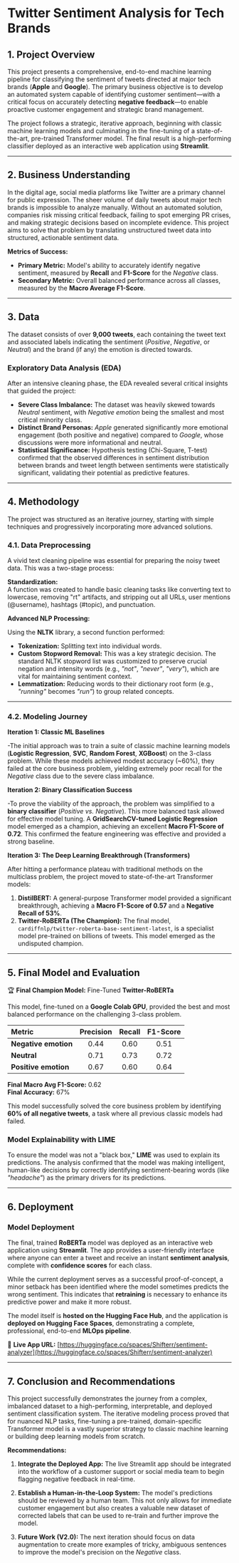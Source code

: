 # Twitter Sentiment Analysis for Tech Brands

## 1. Project Overview

This project presents a comprehensive, end-to-end machine learning pipeline for classifying the sentiment of tweets directed at major tech brands (**Apple** and **Google**). The primary business objective is to develop an automated system capable of identifying customer sentiment—with a critical focus on accurately detecting **negative feedback**—to enable proactive customer engagement and strategic brand management.

The project follows a strategic, iterative approach, beginning with classic machine learning models and culminating in the fine-tuning of a state-of-the-art, pre-trained Transformer model. The final result is a high-performing classifier deployed as an interactive web application using **Streamlit**.

---

## 2. Business Understanding

In the digital age, social media platforms like Twitter are a primary channel for public expression. The sheer volume of daily tweets about major tech brands is impossible to analyze manually. Without an automated solution, companies risk missing critical feedback, failing to spot emerging PR crises, and making strategic decisions based on incomplete evidence. This project aims to solve that problem by translating unstructured tweet data into structured, actionable sentiment data.

**Metrics of Success:**

- **Primary Metric:** Model's ability to accurately identify negative sentiment, measured by **Recall** and **F1-Score** for the *Negative* class.  
- **Secondary Metric:** Overall balanced performance across all classes, measured by the **Macro Average F1-Score**.

---

## 3. Data

The dataset consists of over **9,000 tweets**, each containing the tweet text and associated labels indicating the sentiment (*Positive*, *Negative*, or *Neutral*) and the brand (if any) the emotion is directed towards.

### Exploratory Data Analysis (EDA)

After an intensive cleaning phase, the EDA revealed several critical insights that guided the project:

- **Severe Class Imbalance:** The dataset was heavily skewed towards *Neutral* sentiment, with *Negative emotion* being the smallest and most critical minority class.  
- **Distinct Brand Personas:** *Apple* generated significantly more emotional engagement (both positive and negative) compared to *Google*, whose discussions were more informational and neutral.  
- **Statistical Significance:** Hypothesis testing (Chi-Square, T-test) confirmed that the observed differences in sentiment distribution between brands and tweet length between sentiments were statistically significant, validating their potential as predictive features.

---

## 4. Methodology

The project was structured as an iterative journey, starting with simple techniques and progressively incorporating more advanced solutions.

### 4.1. Data Preprocessing

A vivid text cleaning pipeline was essential for preparing the noisy tweet data. This was a two-stage process:

**Standardization:**  
A function was created to handle basic cleaning tasks like converting text to lowercase, removing "rt" artifacts, and stripping out all URLs, user mentions (@username), hashtags (#topic), and punctuation.

**Advanced NLP Processing:**  

Using the **NLTK** library, a second function performed:
- **Tokenization:** Splitting text into individual words.  
- **Custom Stopword Removal:** This was a key strategic decision. The standard NLTK stopword list was customized to preserve crucial negation and intensity words (e.g., *"not"*, *"never"*, *"very"*), which are vital for maintaining sentiment context.  
- **Lemmatization:** Reducing words to their dictionary root form (e.g., *"running"* becomes *"run"*) to group related concepts.

---

### 4.2. Modeling Journey

**Iteration 1: Classic ML Baselines**  

-The initial approach was to train a suite of classic machine learning models (**Logistic Regression**, **SVC**, **Random Forest**, **XGBoost**) on the 3-class problem. While these models achieved modest accuracy (~60%), they failed at the core business problem, yielding extremely poor recall for the *Negative* class due to the severe class imbalance.

**Iteration 2: Binary Classification Success** 

-To prove the viability of the approach, the problem was simplified to a **binary classifier** (*Positive vs. Negative*). This more balanced task allowed for effective model tuning. A **GridSearchCV-tuned Logistic Regression** model emerged as a champion, achieving an excellent **Macro F1-Score of 0.72**. This confirmed the feature engineering was effective and provided a strong baseline.

**Iteration 3: The Deep Learning Breakthrough (Transformers)** 

After hitting a performance plateau with traditional methods on the multiclass problem, the project moved to state-of-the-art Transformer models:

1. **DistilBERT:** A general-purpose Transformer model provided a significant breakthrough, achieving a **Macro F1-Score of 0.57** and a **Negative Recall of 53%**.  
2. **Twitter-RoBERTa (The Champion):** The final model, `cardiffnlp/twitter-roberta-base-sentiment-latest`, is a specialist model pre-trained on billions of tweets. This model emerged as the undisputed champion.

---

## 5. Final Model and Evaluation

🏆 **Final Champion Model:** Fine-Tuned **Twitter-RoBERTa**

This model, fine-tuned on a **Google Colab GPU**, provided the best and most balanced performance on the challenging 3-class problem.

| Metric | Precision | Recall | F1-Score |
|:--------|:----------:|:-------:|:--------:|
| **Negative emotion** | 0.44 | 0.60 | 0.51 |
| **Neutral** | 0.71 | 0.73 | 0.72 |
| **Positive emotion** | 0.67 | 0.60 | 0.64 |

**Final Macro Avg F1-Score:** 0.62  
**Final Accuracy:** 67%

This model successfully solved the core business problem by identifying **60% of all negative tweets**, a task where all previous classic models had failed.

### Model Explainability with LIME

To ensure the model was not a "black box," **LIME** was used to explain its predictions. The analysis confirmed that the model was making intelligent, human-like decisions by correctly identifying sentiment-bearing words (like *"headache"*) as the primary drivers for its predictions.

---

## 6. Deployment

### Model Deployment

The final, trained **RoBERTa** model was deployed as an interactive web application using **Streamlit**. The app provides a user-friendly interface where anyone can enter a tweet and receive an instant **sentiment analysis**, complete with **confidence scores** for each class.

While the current deployment serves as a successful proof-of-concept, a minor setback has been identified where the model sometimes predicts the wrong sentiment. This indicates that **retraining** is necessary to enhance its predictive power and make it more robust.

The model itself is **hosted on the Hugging Face Hub**, and the application is **deployed on Hugging Face Spaces**, demonstrating a complete, professional, end-to-end **MLOps pipeline**.

🔗 **Live App URL:** [https://huggingface.co/spaces/Shifterr/sentiment-analyzer](https://huggingface.co/spaces/Shifterr/sentiment-analyzer)


---

## 7. Conclusion and Recommendations

This project successfully demonstrates the journey from a complex, imbalanced dataset to a high-performing, interpretable, and deployed sentiment classification system. The iterative modeling process proved that for nuanced NLP tasks, fine-tuning a pre-trained, domain-specific Transformer model is a vastly superior strategy to classic machine learning or building deep learning models from scratch.

**Recommendations:**

1. **Integrate the Deployed App:** The live Streamlit app should be integrated into the workflow of a customer support or social media team to begin flagging negative feedback in real-time.
  
2. **Establish a Human-in-the-Loop System:** The model's predictions should be reviewed by a human team. This not only allows for immediate customer engagement but also creates a valuable new dataset of corrected labels that can be used to re-train and further improve the model.
 
3. **Future Work (V2.0):** The next iteration should focus on data augmentation to create more examples of tricky, ambiguous sentences to improve the model's precision on the *Negative* class.
